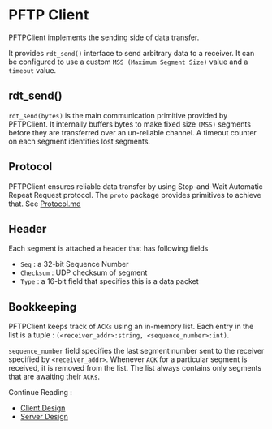 # PFTP Client

PFTPClient implements the sending side of data transfer. 

It provides `rdt_send()` interface to send arbitrary data to a receiver. It can be configured to use a custom `MSS (Maximum Segment Size)` value and a `timeout` value. 

## rdt\_send()

`rdt_send(bytes)` is the main communication primitive provided by PFTPClient. It internally buffers bytes to make fixed size `(MSS)` segments before they are transferred over an un-reliable channel. A timeout counter on each segment identifies lost segments. 

## Protocol

PFTPClient ensures reliable data transfer by using Stop-and-Wait Automatic Repeat Request protocol. The `proto` package provides primitives to achieve that. See [Protocol.md](./Protocol.md)

## Header

Each segment is attached a header that has following fields

- `Seq` : a 32-bit Sequence Number
- `Checksum` : UDP checksum of segment
- `Type` : a 16-bit field that specifies this is a data packet

## Bookkeeping

PFTPClient keeps track of `ACKs` using an in-memory list. Each entry in the list is a tuple : `(<receiver_addr>:string, <sequence_number>:int)`. 

`sequence_number` field specifies the last segment number sent to the receiver specified by `<receiver_addr>`. Whenever `ACK` for a particular segment is received, it is removed from the list. The list always contains only segments that are awaiting their `ACKs`.

Continue Reading :
- [Client Design](./Client.md)
- [Server Design](./Server.md)

